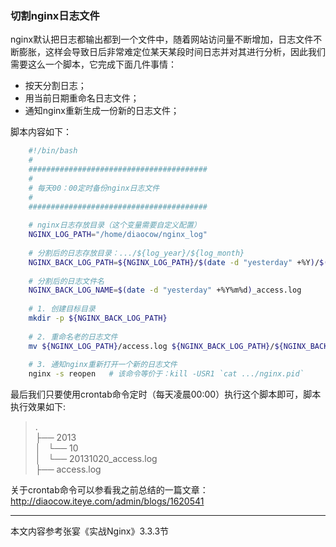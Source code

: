 ### 切割nginx日志文件

nginx默认把日志都输出都到一个文件中，随着网站访问量不断增加，日志文件不断膨胀，这样会导致日后非常难定位某天某段时间日志并对其进行分析，因此我们需要这么一个脚本，它完成下面几件事情：

 * 按天分割日志；
 * 用当前日期重命名日志文件；  
 * 通知nginx重新生成一份新的日志文件；
 
脚本内容如下：

```sh
    #!/bin/bash
    #
    ########################################
    #
    # 每天00：00定时备份nginx日志文件
    #
    ########################################
    
    # nginx日志存放目录（这个变量需要自定义配置）
    NGINX_LOG_PATH="/home/diaocow/nginx_log"
    
    # 分割后的日志存放目录：.../${log_year}/${log_month}
    NGINX_BACK_LOG_PATH=${NGINX_LOG_PATH}/$(date -d "yesterday" +%Y)/$(date -d "yesterday" +%m)
    
    # 分割后的日志文件名
    NGINX_BACK_LOG_NAME=$(date -d "yesterday" +%Y%m%d)_access.log
    
    # 1. 创建目标目录
    mkdir -p ${NGINX_BACK_LOG_PATH} 
    
    # 2. 重命名老的日志文件
    mv ${NGINX_LOG_PATH}/access.log ${NGINX_BACK_LOG_PATH}/${NGINX_BACK_LOG_NAME} 
    
    # 3. 通知nginx重新打开一个新的日志文件
    nginx -s reopen   # 该命令等价于：kill -USR1 `cat .../nginx.pid`
```

最后我们只要使用crontab命令定时（每天凌晨00:00）执行这个脚本即可，脚本执行效果如下:

>.  
>├── 2013  
>│   └── 10  
>│       └── 20131020_access.log  
>├── access.log  


关于crontab命令可以参看我之前总结的一篇文章：http://diaocow.iteye.com/admin/blogs/1620541

----

本文内容参考张宴《实战Nginx》3.3.3节


